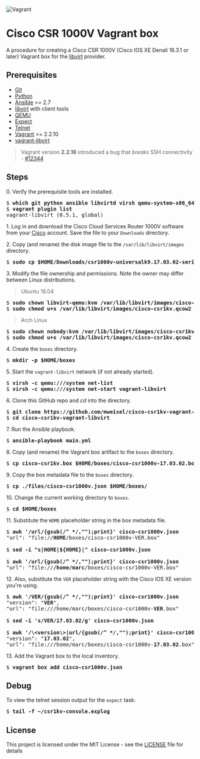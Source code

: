 <img alt="Vagrant" src="https://img.shields.io/badge/vagrant%20-%231563FF.svg?&style=for-the-badge&logo=vagrant&logoColor=white"/>

# Cisco CSR 1000V Vagrant box

A procedure for creating a Cisco CSR 1000V (Cisco IOS XE Denali 16.3.1 or later) Vagrant box for the [libvirt](https://libvirt.org) provider.

## Prerequisites

  * [Git](https://git-scm.com)
  * [Python](https://www.python.org)
  * [Ansible](https://docs.ansible.com/ansible/latest/index.html) >= 2.7
  * [libvirt](https://libvirt.org) with client tools
  * [QEMU](https://www.qemu.org)
  * [Expect](https://en.wikipedia.org/wiki/Expect)
  * [Telnet](https://en.wikipedia.org/wiki/Telnet)
  * [Vagrant](https://www.vagrantup.com) >= 2.2.10
  * [vagrant-libvirt](https://github.com/vagrant-libvirt/vagrant-libvirt)

> Vagrant version **2.2.16** introduced a bug that *breaks* SSH connectivity - [#12344](https://github.com/hashicorp/vagrant/issues/12344)

## Steps

0\. Verify the prerequisite tools are installed.

<pre>
$ <b>which git python ansible libvirtd virsh qemu-system-x86_64 expect telnet vagrant</b>
$ <b>vagrant plugin list</b>
vagrant-libvirt (0.5.1, global)
</pre>

1\. Log in and download the Cisco Cloud Services Router 1000V software from your [Cisco](https://software.cisco.com/download/home/284364978/type) account. Save the file to your `Downloads` directory.

2\. Copy (and rename) the disk image file to the `/var/lib/libvirt/images` directory.

<pre>
$ <b>sudo cp $HOME/Downloads/csr1000v-universalk9.17.03.02-serial.qcow2 /var/lib/libvirt/images/cisco-csr1kv.qcow2</b>
</pre>

3\. Modify the file ownership and permissions. Note the owner may differ between Linux distributions.

> Ubuntu 18.04

<pre>
$ <b>sudo chown libvirt-qemu:kvm /var/lib/libvirt/images/cisco-csr1kv.qcow2</b>
$ <b>sudo chmod u+x /var/lib/libvirt/images/cisco-csr1kv.qcow2</b>
</pre>

> Arch Linux

<pre>
$ <b>sudo chown nobody:kvm /var/lib/libvirt/images/cisco-csr1kv.qcow2</b>
$ <b>sudo chmod u+x /var/lib/libvirt/images/cisco-csr1kv.qcow2</b>
</pre>

4\. Create the `boxes` directory.

<pre>
$ <b>mkdir -p $HOME/boxes</b>
</pre>

5\. Start the `vagrant-libvirt` network (if not already started).

<pre>
$ <b>virsh -c qemu:///system net-list</b>
$ <b>virsh -c qemu:///system net-start vagrant-libvirt</b>
</pre>

6\. Clone this GitHub repo and _cd_ into the directory.

<pre>
$ <b>git clone https://github.com/mweisel/cisco-csr1kv-vagrant-libvirt</b>
$ <b>cd cisco-csr1kv-vagrant-libvirt</b>
</pre>

7\. Run the Ansible playbook.

<pre>
$ <b>ansible-playbook main.yml</b>
</pre>

8\. Copy (and rename) the Vagrant box artifact to the `boxes` directory.

<pre>
$ <b>cp cisco-csr1kv.box $HOME/boxes/cisco-csr1000v-17.03.02.box</b>
</pre>

9\. Copy the box metadata file to the `boxes` directory.

<pre>
$ <b>cp ./files/cisco-csr1000v.json $HOME/boxes/</b>
</pre>

10\. Change the current working directory to `boxes`.

<pre>
$ <b>cd $HOME/boxes</b>
</pre>

11\. Substitute the `HOME` placeholder string in the box metadata file.

<pre>
$ <b>awk '/url/{gsub(/^ */,"");print}' cisco-csr1000v.json</b>
"url": "file://<b>HOME</b>/boxes/cisco-csr1000v-VER.box"

$ <b>sed -i "s|HOME|${HOME}|" cisco-csr1000v.json</b>

$ <b>awk '/url/{gsub(/^ */,"");print}' cisco-csr1000v.json</b>
"url": "file://<b>/home/marc</b>/boxes/cisco-csr1000v-VER.box"
</pre>

12\. Also, substitute the `VER` placeholder string with the Cisco IOS XE version you're using.

<pre>
$ <b>awk '/VER/{gsub(/^ */,"");print}' cisco-csr1000v.json</b>
"version": "<b>VER</b>",
"url": "file:///home/marc/boxes/cisco-csr1000v-<b>VER</b>.box"

$ <b>sed -i 's/VER/17.03.02/g' cisco-csr1000v.json</b>

$ <b>awk '/\&lt;version\&gt;|url/{gsub(/^ */,"");print}' cisco-csr1000v.json</b>
"version": "<b>17.03.02</b>",
"url": "file:///home/marc/boxes/cisco-csr1000v-<b>17.03.02</b>.box"
</pre>

13\. Add the Vagrant box to the local inventory.

<pre>
$ <b>vagrant box add cisco-csr1000v.json</b>
</pre>

## Debug

To view the telnet session output for the `expect` task:

<pre>
$ <b>tail -f ~/csr1kv-console.explog</b>
</pre>

## License

This project is licensed under the MIT License - see the [LICENSE](LICENSE) file for details
